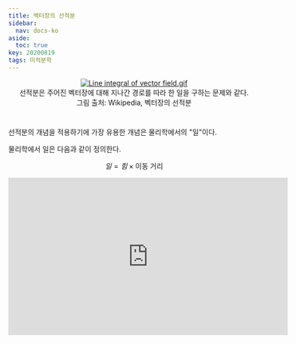 ```yaml
---
title: 벡터장의 선적분
sidebar:
  nav: docs-ko
aside:
  toc: true
key: 20200819
tags: 미적분학
---
```



<p align = "center"><a href="https://commons.wikimedia.org/wiki/File:Line_integral_of_vector_field.gif#/media/파일:Line_integral_of_vector_field.gif"><img src="https://upload.wikimedia.org/wikipedia/commons/b/b0/Line_integral_of_vector_field.gif" alt="Line integral of vector field.gif"></a>
  <br>
  선적분은 주어진 벡터장에 대해 지나간 경로를 따라 한 일을 구하는 문제와 같다.
  <br>
  그림 출처: Wikipedia, 벡터장의 선적분
</p>

#

선적분의 개념을 적용하기에 가장 유용한 개념은 물리학에서의 "일"이다.

물리학에서 일은 다음과 같이 정의한다.

$$일 = 힘 \times \text{이동 거리}$$



<p align = "center">
  <iframe width="560" height="315" src="https://www.youtube.com/embed/Z4RaVEQTKuY" frameborder="0" allow="accelerometer; autoplay; encrypted-media; gyroscope; picture-in-picture" allowfullscreen></iframe>
</p>
